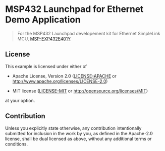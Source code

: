 # MSP432 Launchpad for Ethernet Demo Application

> For the MSP432 Launchpad developement kit for Ethernet SimpleLink MCU, [MSP-EXP432E401Y](https://www.ti.com/tool/MSP-EXP432E401Y)

## License

This example is licensed under either of

- Apache License, Version 2.0 ([LICENSE-APACHE](LICENSE-APACHE) or
  http://www.apache.org/licenses/LICENSE-2.0)

- MIT license ([LICENSE-MIT](LICENSE-MIT) or http://opensource.org/licenses/MIT)

at your option.

## Contribution

Unless you explicitly state otherwise, any contribution intentionally submitted
for inclusion in the work by you, as defined in the Apache-2.0 license, shall be
dual licensed as above, without any additional terms or conditions.
